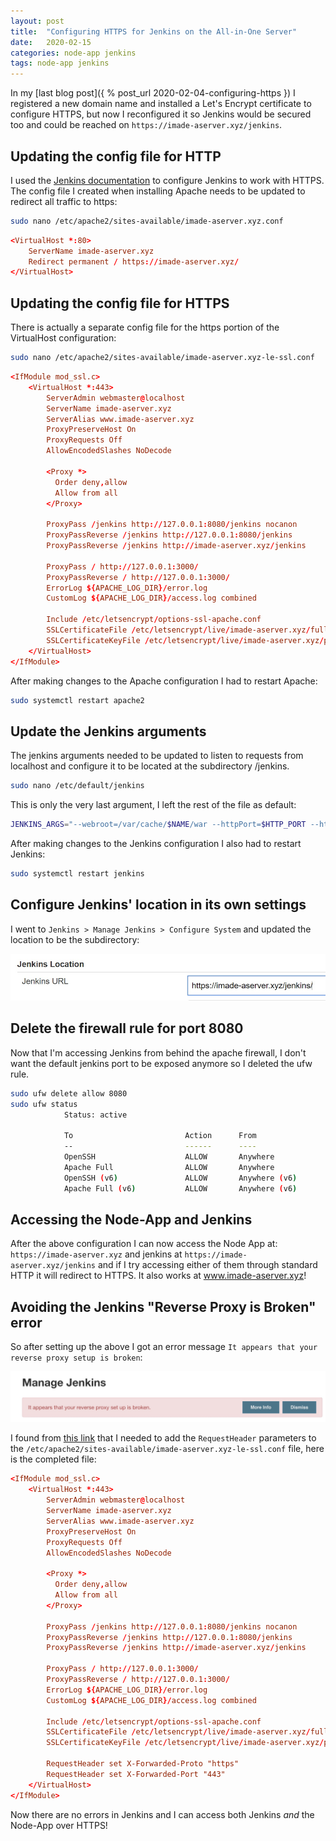 ```yaml
---
layout: post
title:  "Configuring HTTPS for Jenkins on the All-in-One Server"
date:   2020-02-15
categories: node-app jenkins
tags: node-app jenkins
---
```


In my [last blog post]({ % post_url 2020-02-04-configuring-https }) I registered a new domain name and installed a Let's Encrypt certificate to configure HTTPS, but now I reconfigured it so Jenkins would be secured too and could be reached on `https://imade-aserver.xyz/jenkins`.

<!--more-->

## Updating the config file for HTTP

I used the [Jenkins documentation][jenkins-apache] to configure Jenkins to work with HTTPS. The config file I created when installing Apache needs to be updated to redirect all traffic to https:

```sh
sudo nano /etc/apache2/sites-available/imade-aserver.xyz.conf
```

```conf
<VirtualHost *:80>
    ServerName imade-aserver.xyz
    Redirect permanent / https://imade-aserver.xyz/
</VirtualHost>
```

## Updating the config file for HTTPS

There is actually a separate config file for the https portion of the VirtualHost configuration:

```sh
sudo nano /etc/apache2/sites-available/imade-aserver.xyz-le-ssl.conf
```

```conf
<IfModule mod_ssl.c>
	<VirtualHost *:443>
	    ServerAdmin webmaster@localhost
	    ServerName imade-aserver.xyz
	    ServerAlias www.imade-aserver.xyz
	    ProxyPreserveHost On
	    ProxyRequests Off
	    AllowEncodedSlashes NoDecode
	
	    <Proxy *>
	      Order deny,allow
	      Allow from all
	    </Proxy>
	
	    ProxyPass /jenkins http://127.0.0.1:8080/jenkins nocanon
	    ProxyPassReverse /jenkins http://127.0.0.1:8080/jenkins
	    ProxyPassReverse /jenkins http://imade-aserver.xyz/jenkins
	
	    ProxyPass / http://127.0.0.1:3000/
	    ProxyPassReverse / http://127.0.0.1:3000/
	    ErrorLog ${APACHE_LOG_DIR}/error.log
	    CustomLog ${APACHE_LOG_DIR}/access.log combined
	
	    Include /etc/letsencrypt/options-ssl-apache.conf
	    SSLCertificateFile /etc/letsencrypt/live/imade-aserver.xyz/fullchain.pem
	    SSLCertificateKeyFile /etc/letsencrypt/live/imade-aserver.xyz/privkey.pem
	</VirtualHost>
</IfModule>
```

After making changes to the Apache configuration I had to restart Apache:

```sh
sudo systemctl restart apache2
```

## Update the Jenkins arguments

The jenkins arguments needed to be updated to listen to requests from localhost and configure it to be located at the subdirectory /jenkins.

```sh
sudo nano /etc/default/jenkins
```

This is only the very last argument, I left the rest of the file as default:

```sh
JENKINS_ARGS="--webroot=/var/cache/$NAME/war --httpPort=$HTTP_PORT --httpListenAddress=127.0.0.1 --prefix=/jenkins
```

After making changes to the Jenkins configuration I also had to restart Jenkins:

```sh
sudo systemctl restart jenkins
```

## Configure Jenkins' location in its own settings

I went to `Jenkins > Manage Jenkins > Configure System` and updated the location to be the subdirectory:

![Jenkins Location](/images/NodeApp/10_jenkins_location.jpg)


## Delete the firewall rule for port 8080

Now that I'm accessing Jenkins from behind the apache firewall, I don't want the default jenkins port to be exposed anymore so I deleted the ufw rule.

```sh
sudo ufw delete allow 8080
sudo ufw status
			Status: active
			
			To                         Action      From
			--                         ------      ----
			OpenSSH                    ALLOW       Anywhere
			Apache Full                ALLOW       Anywhere
			OpenSSH (v6)               ALLOW       Anywhere (v6)
			Apache Full (v6)           ALLOW       Anywhere (v6)
```

## Accessing the Node-App and Jenkins

After the above configuration I can now access the Node App at: `https://imade-aserver.xyz` and jenkins at `https://imade-aserver.xyz/jenkins` and if I try accessing either of them through standard HTTP it will redirect to HTTPS. It also works at www.imade-aserver.xyz!

## Avoiding the Jenkins "Reverse Proxy is Broken" error

So after setting up the above I got an error message `It appears that your reverse proxy setup is broken`:

![Reverse Proxy is Broken](/images/NodeApp/11_jenkins_reverse_proxy_broken.jpg)

I found from [this link][reverseproxy] that I needed to add the `RequestHeader` parameters to the `/etc/apache2/sites-available/imade-aserver.xyz-le-ssl.conf` file, here is the completed file:

```conf
<IfModule mod_ssl.c>
	<VirtualHost *:443>
	    ServerAdmin webmaster@localhost
	    ServerName imade-aserver.xyz
	    ServerAlias www.imade-aserver.xyz
	    ProxyPreserveHost On
	    ProxyRequests Off
	    AllowEncodedSlashes NoDecode
	
	    <Proxy *>
	      Order deny,allow
	      Allow from all
	    </Proxy>
	
	    ProxyPass /jenkins http://127.0.0.1:8080/jenkins nocanon
	    ProxyPassReverse /jenkins http://127.0.0.1:8080/jenkins
	    ProxyPassReverse /jenkins http://imade-aserver.xyz/jenkins
	
	    ProxyPass / http://127.0.0.1:3000/
	    ProxyPassReverse / http://127.0.0.1:3000/
	    ErrorLog ${APACHE_LOG_DIR}/error.log
	    CustomLog ${APACHE_LOG_DIR}/access.log combined
	
	    Include /etc/letsencrypt/options-ssl-apache.conf
	    SSLCertificateFile /etc/letsencrypt/live/imade-aserver.xyz/fullchain.pem
	    SSLCertificateKeyFile /etc/letsencrypt/live/imade-aserver.xyz/privkey.pem

	    RequestHeader set X-Forwarded-Proto "https"
	    RequestHeader set X-Forwarded-Port "443"
	</VirtualHost>
</IfModule>
```

Now there are no errors in Jenkins and I can access both Jenkins _and_ the Node-App over HTTPS!
	    


[reverseproxy]: https://wiki.jenkins.io/display/JENKINS/Jenkins+says+my+reverse+proxy+setup+is+broken
[jenkins-apache]: https://wiki.jenkins.io/display/JENKINS/Running+Jenkins+behind+Apache